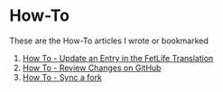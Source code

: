 # How-To
These are the How-To articles I wrote or bookmarked
1. [How To - Update an Entry in the FetLife Translation](articles/update-entry-in-translation.md)
1. [How To - Review Changes on GitHub](articles/review-changes.md)
1. [How To - Sync a fork](https://help.github.com/en/github/collaborating-with-issues-and-pull-requests/syncing-a-fork)
